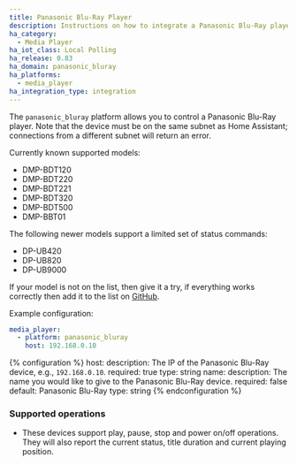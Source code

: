 ```yaml
---
title: Panasonic Blu-Ray Player
description: Instructions on how to integrate a Panasonic Blu-Ray player into Home Assistant.
ha_category:
  - Media Player
ha_iot_class: Local Polling
ha_release: 0.83
ha_domain: panasonic_bluray
ha_platforms:
  - media_player
ha_integration_type: integration
---
```


The `panasonic_bluray` platform allows you to control a Panasonic Blu-Ray player. Note that the device must be on the same subnet as Home Assistant; connections from a different subnet will return an error.

Currently known supported models:

- DMP-BDT120
- DMP-BDT220
- DMP-BDT221
- DMP-BDT320
- DMP-BDT500
- DMP-BBT01

The following newer models support a limited set of status commands:

- DP-UB420
- DP-UB820
- DP-UB9000

If your model is not on the list, then give it a try, if everything works correctly then add it to the list on [GitHub](https://github.com/home-assistant/home-assistant.io/blob/current/source/_integrations/panasonic_bluray.markdown).

Example configuration:

```yaml
media_player:
  - platform: panasonic_bluray
    host: 192.168.0.10
```

{% configuration %}
host:
  description: The IP of the Panasonic Blu-Ray device, e.g., `192.168.0.10`.
  required: true
  type: string
name:
  description: The name you would like to give to the Panasonic Blu-Ray device.
  required: false
  default: Panasonic Blu-Ray
  type: string
{% endconfiguration %}

### Supported operations

- These devices support play, pause, stop and power on/off operations. They will also report the current status, title duration and current playing position.
